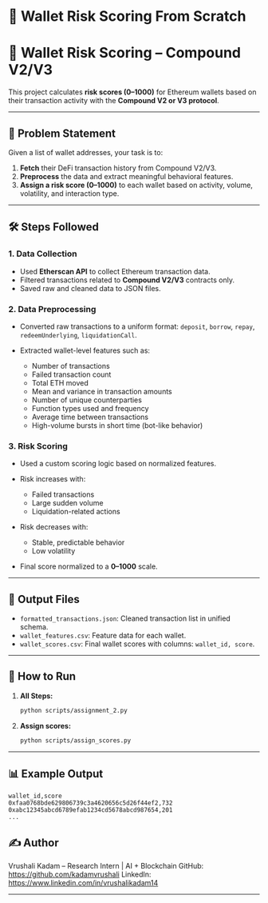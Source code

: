 #  🌟 Wallet Risk Scoring From Scratch


# 💼 Wallet Risk Scoring – Compound V2/V3

This project calculates **risk scores (0–1000)** for Ethereum wallets based on their transaction activity with the **Compound V2 or V3 protocol**.

---

## 📌 Problem Statement

Given a list of wallet addresses, your task is to:

1. **Fetch** their DeFi transaction history from Compound V2/V3.
2. **Preprocess** the data and extract meaningful behavioral features.
3. **Assign a risk score (0–1000)** to each wallet based on activity, volume, volatility, and interaction type.

---

## 🛠️ Steps Followed

### 1. **Data Collection**

* Used **Etherscan API** to collect Ethereum transaction data.
* Filtered transactions related to **Compound V2/V3** contracts only.
* Saved raw and cleaned data to JSON files.

### 2. **Data Preprocessing**

* Converted raw transactions to a uniform format: `deposit`, `borrow`, `repay`, `redeemUnderlying`, `liquidationCall`.
* Extracted wallet-level features such as:

  * Number of transactions
  * Failed transaction count
  * Total ETH moved
  * Mean and variance in transaction amounts
  * Number of unique counterparties
  * Function types used and frequency
  * Average time between transactions
  * High-volume bursts in short time (bot-like behavior)

### 3. **Risk Scoring**

* Used a custom scoring logic based on normalized features.
* Risk increases with:

  * Failed transactions
  * Large sudden volume
  * Liquidation-related actions
* Risk decreases with:

  * Stable, predictable behavior
  * Low volatility
* Final score normalized to a **0–1000** scale.

---

## 📁 Output Files

* `formatted_transactions.json`: Cleaned transaction list in unified schema.
* `wallet_features.csv`: Feature data for each wallet.
* `wallet_scores.csv`: Final wallet scores with columns: `wallet_id, score`.

---

## 🚀 How to Run


1. **All Steps:**

   ```bash
   python scripts/assignment_2.py
   ```

2. **Assign scores:**

   ```bash
   python scripts/assign_scores.py
   ```

---

## 📊 Example Output

```
wallet_id,score
0xfaa0768bde629806739c3a4620656c5d26f44ef2,732
0xabc12345abcd6789efab1234cd5678abcd987654,201
...
```


## ✍️ Author

Vrushali Kadam – Research Intern | AI + Blockchain
GitHub: https://github.com/kadamvrushali
LinkedIn: https://www.linkedin.com/in/vrushalikadam14

---

